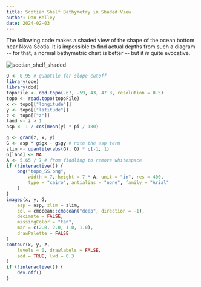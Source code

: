 ```yaml
---
title: Scotian Shelf Bathymetry in Shaded View
author: Dan Kelley
date: 2024-02-03
---
```


The following code makes a shaded view of the shape of the ocean bottom near
Nova Scotia. It is impossible to find actual depths from such a diagram -- for
that, a normal bathymetric chart is better -- but it *is* quite evocative.

![scotian_shelf_shaded](/dek_blog/docs/assets/images/2024-02-04-scotian-shelf-shaded.png)

```R
Q <- 0.95 # quantile for slope cutoff
library(oce)
library(dod)
topoFile <- dod.topo(-67, -59, 43, 47.3, resolution = 0.5)
topo <- read.topo(topoFile)
x <- topo[["longitude"]]
y <- topo[["latitude"]]
z <- topo[["z"]]
land <- z > 1
asp <- 1 / cos(mean(y) * pi / 180)

g <- grad(z, x, y)
G <- asp * g$gx - g$gy # note the asp term
zlim <- quantile(abs(G), Q) * c(-1, 1)
G[land] <- NA
A <- 5.65 / 7 # from fiddling to remove whitespace
if (!interactive()) {
    png("topo_SS.png",
        width = 7, height = 7 * A, unit = "in", res = 400,
        type = "cairo", antialias = "none", family = "Arial"
    )
}
imagep(x, y, G,
    asp = asp, zlim = zlim,
    col = cmocean::cmocean("deep", direction = -1),
    decimate = FALSE,
    missingColor = "tan",
    mar = c(2.0, 2.0, 1.0, 1.0),
    drawPalette = FALSE
)
contour(x, y, z,
    levels = 0, drawlabels = FALSE,
    add = TRUE, lwd = 0.3
)
if (!interactive()) {
    dev.off()
}
```
